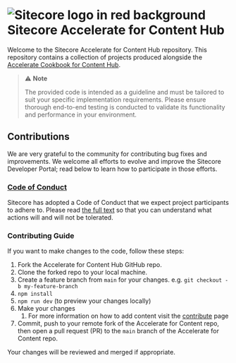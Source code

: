 # ![Sitecore logo in red background](https://delivery-sitecore.sitecorecontenthub.cloud/api/public/content/favicon-sitecore?t=favicon32) Sitecore Accelerate for Content Hub

Welcome to the Sitecore Accelerate for Content Hub repository. This repository contains a collection of projects produced alongside the [Accelerate Cookbook for Content Hub](https://developers.sitecore.com/learn/accelerate/content-hub).

> ⚠️ **Note**
>
> The provided code is intended as a guideline and must be tailored to suit your specific implementation requirements. Please ensure thorough end-to-end testing is conducted to validate its functionality and performance in your environment.

## Contributions

We are very grateful to the community for contributing bug fixes and improvements. We welcome all efforts to evolve and improve the Sitecore Developer Portal; read below to learn how to participate in those efforts.

### [Code of Conduct](https://github.com/Sitecore/developer-portal/blob/main/CODE_OF_CONDUCT.md)

Sitecore has adopted a Code of Conduct that we expect project participants to adhere to. Please read [the full text](https://github.com/Sitecore/developer-portal/blob/main/CODE_OF_CONDUCT.md) so that you can understand what actions will and will not be tolerated.

### Contributing Guide

If you want to make changes to the code, follow these steps:

1. Fork the Accelerate for Content Hub GitHub repo.
2. Clone the forked repo to your local machine.
3. Create a feature branch from `main` for your changes. e.g. `git checkout -b my-feature-branch`
4. `npm install`
5. `npm run dev` (to preview your changes locally)
6. Make your changes
   1. For more information on how to add content visit the [contribute](https://developers.sitecore.com/contribute) page
7. Commit, push to your remote fork of the Accelerate for Content repo, then open a pull request (PR) to the `main` branch of the Accelerate for Content repo.

Your changes will be reviewed and merged if appropriate.
